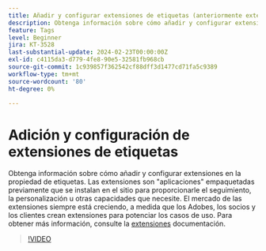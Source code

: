 ```yaml
---
title: Añadir y configurar extensiones de etiquetas (anteriormente extensiones de Launch)
description: Obtenga información sobre cómo añadir y configurar extensiones en la propiedad de etiquetas.
feature: Tags
level: Beginner
jira: KT-3528
last-substantial-update: 2024-02-23T00:00:00Z
exl-id: c4115da3-d779-4fe8-90e5-32581fb968cb
source-git-commit: 1c939857f362542cf88dff3d1477cd71fa5c9389
workflow-type: tm+mt
source-wordcount: '80'
ht-degree: 0%

---
```


# Adición y configuración de extensiones de etiquetas

Obtenga información sobre cómo añadir y configurar extensiones en la propiedad de etiquetas. Las extensiones son &quot;aplicaciones&quot; empaquetadas previamente que se instalan en el sitio para proporcionarle el seguimiento, la personalización u otras capacidades que necesite. El mercado de las extensiones siempre está creciendo, a medida que los Adobes, los socios y los clientes crean extensiones para potenciar los casos de uso. Para obtener más información, consulte la [extensiones](https://experienceleague.adobe.com/docs/experience-platform/tags/ui/extensions/overview.html) documentación.

>[!VIDEO](https://video.tv.adobe.com/v/28732/?learn=on)
